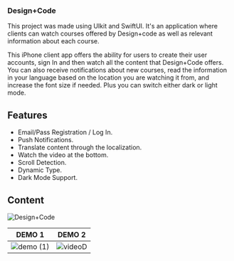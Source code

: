 ### Design+Code

This project was made using UIkit and SwiftUI. It's an application where clients can watch courses offered by Design+code as well as relevant information about each course.

This iPhone client app offers the ability for users to create their user accounts, sign In and then watch all the content that Design+Code offers. You can also receive notifications about new courses, read the information in your language based on the location you are watching it from, and increase the font size if needed. Plus you can switch either dark or light mode.

## Features
- Email/Pass Registration / Log In.
- Push Notifications.
- Translate content through the localization.
- Watch the video at the bottom.
- Scroll Detection.
- Dynamic Type.
- Dark Mode Support.

## Content
![Design+Code](https://github.com/EnmanuelTorres/hyperblock/assets/106885120/c814543d-1dd3-40cc-8192-764afb3f29fa)

DEMO 1 | DEMO 2 |
-------|--------|
![demo (1)](https://github.com/EnmanuelTorres/hyperblock/assets/106885120/17062ebb-d39a-41c4-aaf5-5c0c57afb0ba)|![videoD](https://github.com/EnmanuelTorres/hyperblock/assets/106885120/6589f08c-7fc7-452b-bf7a-e3ea9c6f962f)
